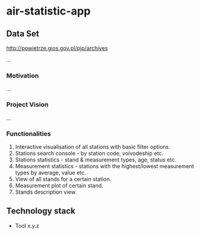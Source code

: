 # air-statistic-app

## Data Set
http://powietrze.gios.gov.pl/pjp/archives

...

### Motivation

...

### Project Vision

...

### Functionalities

 1. Interactive visualisation of all stations with basic filter options.
 2. Stations search console - by station code, voivodeship etc.
 3. Stations statistics - stand & measurement types, age, status etc.
 4. Measurement statistics - stations with the highest/lowest measurement types by average, value etc.
 5. View of all stands for a certain station.
 6. Measurement plot of certain stand.
 7. Stands description view.

## Technology stack

- Tool x.y.z
